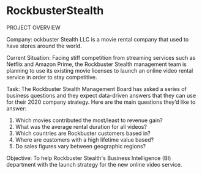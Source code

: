 # RockbusterStealth
PROJECT OVERVIEW

Company:
ockbuster Stealth LLC is a movie rental company that used to have stores around the world.

Current Situation:
Facing stiff competition from streaming services such as Netflix and Amazon Prime, the Rockbuster Stealth management team is planning to use its existing movie licenses to launch an online video rental service in order to stay competitive.

Task:
The Rockbuster Stealth Management Board has asked a series of business questions and they expect data-driven answers that they can use for their 2020 company strategy. Here are the main questions they’d like to answer:
1. Which movies contributed the most/least to revenue gain?
2. What was the average rental duration for all videos?
3. Which countries are Rockbuster customers based in?
4. Where are customers with a high lifetime value based?
5. Do sales figures vary between geographic regions?

Objective:
To help Rockbuster Stealth's Business Intelligence (BI) department with the launch strategy for the new online video service.
